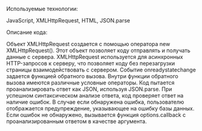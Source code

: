   Используемые технологии:

JavaScript,
XMLHttpRequest,
HTML,
JSON.parse
 
   Описание кода:
 
Объект XMLHttpRequest создается с помощью оператора new XMLHttpRequest(). Этот объект позволяет коду отправлять и получать данные с сервера. XMLHttpRequest используется для асинхронных HTTP-запросов к серверу, что позволяет коду  без перезагрузки страницы взаимодействовать с сервером. Событие onreadystatechange задается функцией обратного вызова. Внутри функции обратного вызова имеются различные условные операторы. Код пытается проанализировать ответ как JSON, используя JSON.parse. При успешном синтаксическом анализе ответа, код проверяет ответ на наличие ошибок. В случае если обнаружена ошибка, пользователю отображается предупреждение, указывающее на ошибку базы данных. Если ошибок не обнаружено, вызывается функция options.callback с проанализированным ответом в качестве аргумента.

 